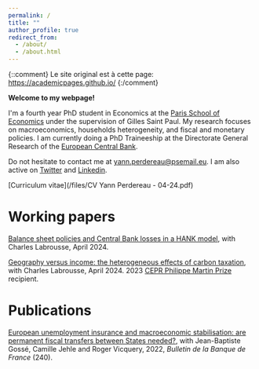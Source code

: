 ```yaml
---
permalink: /
title: ""
author_profile: true
redirect_from: 
  - /about/
  - /about.html
---
```


{::comment}
Le site original est à cette page: https://academicpages.github.io/ 
{:/comment}

**Welcome to my webpage!**

I'm a fourth year PhD student in Economics at the [Paris School of Economics](https://www.parisschoolofeconomics.eu/en/) under the supervision of Gilles Saint Paul. My research focuses on macroeconomics, households heterogeneity, and fiscal and monetary policies. I am currently doing a PhD Traineeship at the Directorate General Research of the [European Central Bank](https://www.ecb.europa.eu/home/html/index.en.html).

Do not hesitate to contact me at [yann.perdereau@psemail.eu](yann.perdereau@psemail.eu). I am also active on [Twitter](https://twitter.com/YPerdereau) and [Linkedin](https://www.linkedin.com/in/yann-perdereau-5a74b3152/).

[Curriculum vitae](/files/CV Yann Perdereau - 04-24.pdf)


Working papers
======
[Balance sheet policies and Central Bank losses in a HANK model](https://drive.google.com/file/d/1va-ZWX7qunRiGKNPOVLAoo6DpKGdomnj/view?usp=sharing), with Charles Labrousse, April 2024.

[Geography versus income: the heterogeneous effects of carbon taxation](https://drive.google.com/file/d/1HElXUjDULGCTqGsgoUt0RVcrEaJtKOmE/view?usp=drive_link), with Charles Labrousse, April 2024. 2023 [CEPR Philippe Martin Prize](https://cepr.org/about/news/inaugural-philippe-martin-prize-awarded-cepr-paris-symposium) recipient.



Publications
======
[European unemployment insurance and macroeconomic stabilisation: are permanent fiscal transfers between States needed?](https://publications.banque-france.fr/sites/default/files/medias/documents/822145_bdf240-3_en_assurance_chomage_vfinale.pdf), with Jean-Baptiste Gossé, Camille Jehle and Roger Vicquery, 2022, <i>Bulletin de la Banque de France</i> (240).




